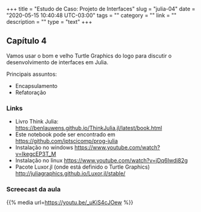+++
title = "Estudo de Caso: Projeto de Interfaces"
slug = "julia-04"
date = "2020-05-15 10:40:48 UTC-03:00"
tags = ""
category = ""
link = ""
description = ""
type = "text"
+++

## Capítulo 4

Vamos usar o bom e velho Turtle Graphics do logo para discutir o desenvolvimento de interfaces em Julia.

Principais assuntos:
 * Encapsulamento
 * Refatoração

### Links

 * Livro Think Julia: <https://benlauwens.github.io/ThinkJulia.jl/latest/book.html>
 * Este notebook pode ser encontrado em <https://github.com/iptscicomp/prog-julia>
 * Instalação no windows <https://www.youtube.com/watch?v=IkegcEP3T_M>
 * Instalação no linux <https://www.youtube.com/watch?v=jDq6Iwdi82g>
 * Pacote Luxor.jl (onde está definido o Turtle Graphics) <http://juliagraphics.github.io/Luxor.jl/stable/>
 
### Screecast da aula

 {{% media url=https://youtu.be/_uKiS4cJOew %}}
